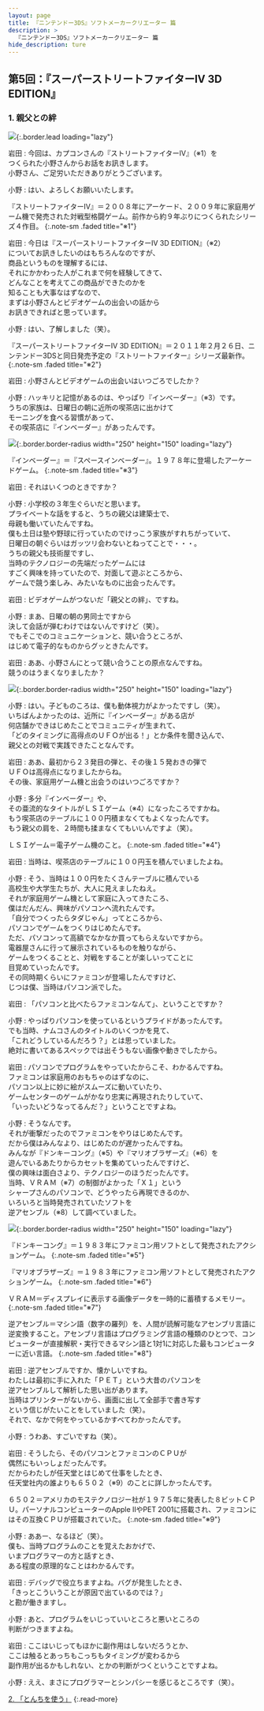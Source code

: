 ```yaml
---
layout: page
title: 『ニンテンドー3DS』ソフトメーカークリエーター 篇
description: >
  『ニンテンドー3DS』ソフトメーカークリエーター 篇
hide_description: ture
---
```


## 第5回：『スーパーストリートファイターIV 3D EDITION』

### 1. 親父との絆

![](/interviews/jp/3ds/creators/vol1/img/mainvisual1.jpg){:.border.lead loading="lazy"}

岩田
: 今回は、カプコンさんの『ストリートファイターIV』（※1）を<br>つくられた小野さんからお話をお訊きします。<br>小野さん、ご足労いただきありがとうございます。

小野
: はい、よろしくお願いいたします。


『ストリートファイターIV』＝２００８年にアーケード、２００９年に家庭用ゲーム機で発売された対戦型格闘ゲーム。前作から約９年ぶりにつくられたシリーズ４作目。
{:.note-sm .faded title="※1"}

岩田
: 今日は『スーパーストリートファイターIV 3D EDITION』（※2）<br>についてお訊きしたいのはもちろんなのですが、<br>商品というものを理解するには、<br>それにかかわった人がこれまで何を経験してきて、<br>どんなことを考えてこの商品ができたのかを<br>知ることも大事なはずなので、<br>まずは小野さんとビデオゲームの出会いの話から<br>お訊きできればと思っています。

小野
: はい、了解しました（笑）。


『スーパーストリートファイターIV 3D EDITION』＝２０１１年２月２６日、ニンテンドー3DSと同日発売予定の『ストリートファイター』シリーズ最新作。
{:.note-sm .faded title="※2"}

岩田
: 小野さんとビデオゲームの出会いはいつごろでしたか？

小野
: ハッキリと記憶があるのは、やっぱり『インベーダー』（※3）です。<br>うちの家族は、日曜日の朝に近所の喫茶店に出かけて<br>モーニングを食べる習慣があって、<br>その喫茶店に『インベーダー』があったんです。

![](/interviews/jp/3ds/creators/vol1/img/photo1.jpg){:.border.border-radius width="250" height="150"  loading="lazy"}



『インベーダー』＝『スペースインベーダー』。１９７８年に登場したアーケードゲーム。
{:.note-sm .faded title="※3"}

岩田
: それはいくつのときですか？

小野
: 小学校の３年生ぐらいだと思います。<br>プライベートな話をすると、うちの親父は建築士で、<br>母親も働いていたんですね。<br>僕も土日は塾や野球に行っていたのでけっこう家族がすれちがっていて、<br>日曜日の朝ぐらいはガッツリ会わないとねってことで・・・。<br>うちの親父も技術屋ですし、<br>当時のテクノロジーの先端だったゲームには<br>すごく興味を持っていたので、対面して遊ぶところから、<br>ゲームで競う楽しみ、みたいなものに出会ったんです。

岩田
: ビデオゲームがつないだ「親父との絆」、ですね。

小野
: まあ、日曜の朝の男同士ですから<br>決して会話が弾むわけではないんですけど（笑）。<br>でもそこでのコミュニケーションと、競い合うところが、<br>はじめて電子的なものからグッときたんです。

岩田
: ああ、小野さんにとって競い合うことの原点なんですね。<br>競うのはうまくなりましたか？

![](/interviews/jp/3ds/creators/vol1/img/photo2.jpg){:.border.border-radius width="250" height="150"  loading="lazy"}

小野
: はい。子どものころは、僕も動体視力がよかったですし（笑）。<br>いちばんよかったのは、近所に『インベーダー』がある店が<br>何店舗かできはじめたことでコミュニティが生まれて、<br>「どのタイミングに高得点のＵＦＯが出る！」とか条件を聞き込んで、<br>親父との対戦で実践できたことなんです。

岩田
: ああ、最初から２３発目の弾と、その後１５発おきの弾で<br>ＵＦＯは高得点になりましたからね。<br>その後、家庭用ゲーム機と出会うのはいつごろですか？

小野
: 多分『インベーダー』や、<br>その亜流的なタイトルがＬＳＩゲーム（※4）になったころですかね。<br>もう喫茶店のテーブルに１００円積まなくてもよくなったんです。<br>もう親父の肩を、２時間も揉まなくてもいいんですよ（笑）。


ＬＳＩゲーム＝電子ゲーム機のこと。
{:.note-sm .faded title="※4"}

岩田
: 当時は、喫茶店のテーブルに１００円玉を積んでいましたよね。

小野
: そう、当時は１００円をたくさんテーブルに積んでいる<br>高校生や大学生たちが、大人に見えましたねえ。<br>それが家庭用ゲーム機として家庭に入ってきたころ、<br>僕はだんだん、興味がパソコンへ流れたんです。<br>「自分でつくったらタダじゃん」ってところから、<br>パソコンでゲームをつくりはじめたんです。<br>ただ、パソコンって高額でなかなか買ってもらえないですから。<br>電器屋さんに行って展示されているものを触りながら、<br>ゲームをつくることと、対戦をすることが楽しいってことに<br>目覚めていったんです。<br>その同時期くらいにファミコンが登場したんですけど、<br>じつは僕、当時はパソコン派でした。

岩田
: 「パソコンと比べたらファミコンなんて」、ということですか？

小野
: やっぱりパソコンを使っているというプライドがあったんです。<br>でも当時、ナムコさんのタイトルのいくつかを見て、<br>「これどうしているんだろう？」とは思っていました。<br>絶対に書いてあるスペックでは出そうもない画像や動きでしたから。

岩田
: パソコンでプログラムをやっていたからこそ、わかるんですね。<br>ファミコンは家庭用のおもちゃのはずなのに、<br>パソコン以上に妙に絵がスムーズに動いていたり、<br>ゲームセンターのゲームがかなり忠実に再現されたりしていて、<br>「いったいどうなってるんだ？」ということですよね。

小野
: そうなんです。<br>それが衝撃だったのでファミコンをやりはじめたんです。<br>だから僕はみんなより、はじめたのが遅かったんですね。<br>みんなが『ドンキーコング』（※5）や『マリオブラザーズ』（※6）を<br>遊んでいるあたりからカセットを集めていったんですけど、<br>僕の興味は面白さより、テクノロジーのほうだったんです。<br>当時、ＶＲＡＭ（※7）の制御がよかった「Ｘ１」という<br>シャープさんのパソコンで、どうやったら再現できるのか、<br>いろいろと当時発売されていたソフトを<br>逆アセンブル（※8）して調べていました。

![](/interviews/jp/3ds/creators/vol1/img/photo3.jpg){:.border.border-radius width="250" height="150"  loading="lazy"}



『ドンキーコング』＝１９８３年にファミコン用ソフトとして発売されたアクションゲーム。
{:.note-sm .faded title="※5"}


『マリオブラザーズ』＝１９８３年にファミコン用ソフトとして発売されたアクションゲーム。
{:.note-sm .faded title="※6"}


ＶＲＡＭ＝ディスプレイに表示する画像データを一時的に蓄積するメモリー。
{:.note-sm .faded title="※7"}


逆アセンブル＝マシン語（数字の羅列）を、人間が読解可能なアセンブリ言語に逆変換すること。アセンブリ言語はプログラミング言語の種類のひとつで、コンピューターが直接解釈・実行できるマシン語と1対1に対応した最もコンピューターに近い言語。
{:.note-sm .faded title="※8"}

岩田
: 逆アセンブルですか、懐かしいですね。<br>わたしは最初に手に入れた「ＰＥＴ」という大昔のパソコンを<br>逆アセンブルして解析した思い出があります。<br>当時はプリンターがないから、画面に出して全部手で書き写す<br>という信じがたいことをしていました（笑）。<br>それで、なかで何をやっているかすべてわかったんです。

小野
: うわあ、すごいですね（笑）。

岩田
: そうしたら、そのパソコンとファミコンのＣＰＵが<br>偶然にもいっしょだったんです。<br>だからわたしが任天堂とはじめて仕事をしたとき、<br>任天堂社内の誰よりも６５０２（※9）のことに詳しかったんです。


６５０２＝アメリカのモステクノロジー社が１９７５年に発表した８ビットＣＰＵ。パーソナルコンピューターのApple IIやPET 2001に搭載され、ファミコンにはその互換ＣＰＵが搭載されていた。
{:.note-sm .faded title="※9"}

小野
: ああー、なるほど（笑）。<br>僕も、当時プログラムのことを覚えたおかげで、<br>いまプログラマーの方と話すとき、<br>ある程度の原理的なことはわかるんです。

岩田
: デバッグで役立ちますよね。バグが発生したとき、<br>「きっとこういうことが原因で出ているのでは？」<br>と勘が働きますし。

小野
: あと、プログラムをいじっていいところと悪いところの<br>判断がつきますよね。

岩田
: ここはいじってもほかに副作用はしないだろうとか、<br>ここは触るとあっちもこっちもタイミングが変わるから<br>副作用が出るかもしれない、とかの判断がつくということですよね。

小野
: ええ、まさにプログラマーとシンパシーを感じるところです（笑）。




[2. 「とんちを使う」](2.md)
{:.read-more}
